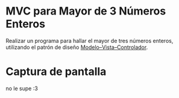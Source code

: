 # MVC para Mayor de 3 Números Enteros

Realizar un programa para hallar el mayor de tres números enteros, utilizando el patrón de diseño [Modelo–Vista–Controlador](https://es.wikipedia.org/wiki/Modelo%E2%80%93vista%E2%80%93controlador).

# Captura de pantalla

no le supe :3
